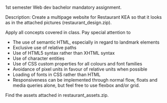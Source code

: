 1st semester Web dev bachelor mandatory assignment.

Description:
Create a multipage website for Restaurant KEA so that it looks as in the attached pictures (restaurant_design.zip).

Apply all concepts covered in class. Pay special attention to

* The use of semantic HTML, especially in regard to landmark elements
* Exclusive use of relative paths
* Use of HTML5 syntax rather than XHTML syntax
* Use of character entities
* Use of CSS custom properties for all colours and font families
* Avoidance of pixel units in favour of relative units when possible
* Loading of fonts in CSS rather than HTML
* Responsiveness can be implemented through normal flow, floats and media queries alone, but feel free to use flexbox and/or grid.

Find the assets attached in restaurant_assets.zip. 
